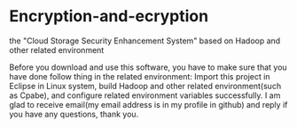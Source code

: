 Encryption-and-ecryption
========================

the "Cloud Storage Security Enhancement System" based on Hadoop and other related environment

Before you download and use this software, you have to make sure that you have done follow thing in the related environment: Import this project in Eclipse in Linux system, build Hadoop and other related environment(such as Cpabe), and 
configure related environment variables successfully.
I am glad to receive email(my email address is in my profile in github) and reply if you have any questions, thank you.
